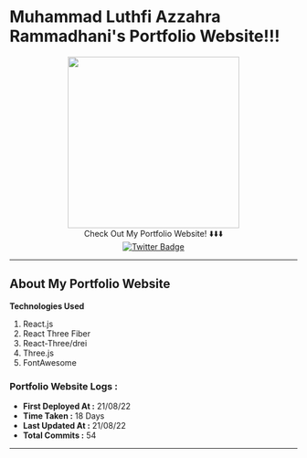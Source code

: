 # Muhammad Luthfi Azzahra Rammadhani's Portfolio Website!!!



<div align='center'>
  <img src='https://media.giphy.com/media/13HBDT4QSTpveU/giphy.gif' width='300px'>
</div>

  <div align='center'>Check Out My Portfolio Website! ⬇️⬇️⬇️</div>

<div id="count" align="center">
  
  <a href='https://muhluthfiar.vercel.app'>
    <img src="https://img.shields.io/badge/Website-brightgreen?style=for-the-badge&logo=web&logoColor=white" alt="Twitter Badge"/>
  </a>
</div>

---
## About My Portfolio Website

**Technologies Used**
 1. React.js
 2. React Three Fiber
 3. React-Three/drei
 4. Three.js
 5. FontAwesome

### Portfolio Website Logs :
 - **First Deployed At :** 21/08/22
 - **Time Taken :** 18 Days
 - **Last Updated At :** 21/08/22
 - **Total Commits :** 54
---


